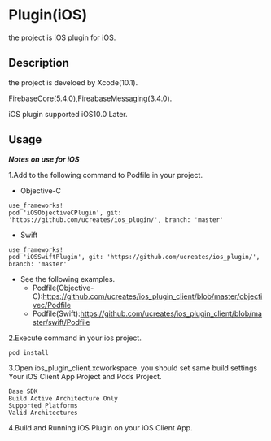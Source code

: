 # Plugin(iOS)
the project is iOS plugin for [iOS](https://www.apple.com/jp/ios).

## Description
the project is develoed by Xcode(10.1).

FirebaseCore(5.4.0),FireabaseMessaging(3.4.0).

iOS plugin supported iOS10.0 Later.

## Usage
***Notes on use for iOS***

1.Add to the following command to Podfile in your project.
- Objective-C

```
use_frameworks!
pod 'iOSObjectiveCPlugin', git: 'https://github.com/ucreates/ios_plugin/', branch: 'master'
```

- Swift

```
use_frameworks!
pod 'iOSSwiftPlugin', git: 'https://github.com/ucreates/ios_plugin/', branch: 'master'
```

* See the following examples.
  * Podfile(Objective-C):https://github.com/ucreates/ios_plugin_client/blob/master/objectivec/Podfile
  * Podfile(Swift):https://github.com/ucreates/ios_plugin_client/blob/master/swift/Podfile

2.Execute command in your ios project.

```pod install```

3.Open ios_plugin_client.xcworkspace.
you should set same build settings Your iOS Client App Project and Pods Project.

```
Base SDK
Build Active Architecture Only
Supported Platforms
Valid Architectures
```

4.Build and Running iOS Plugin on your iOS Client App.
